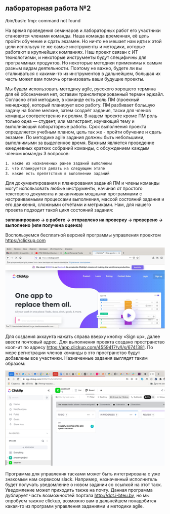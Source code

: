 ## лабораторная работа №2
/bin/bash: fmp: command not found

На время проведения семинаров и лабораторных работ его участники
становятся членами команды. Наша команда временная, её цель пройти
обучение и сдать экзамен. Но ничто не мешает нам идти к этой цели
используя те же самые инструменты и методики, которые работают
в крупнейших компаниях. Наш проект связан с ИТ технологиями,
и некоторые инструменты будут специфичны для программных
продуктов. Но некоторые методики применимы к самым разным видам
деятельности. Поэтому не важно, будете ли вы сталкиваться с какими-то
из инструментов в дальнейшем, большая их часть может вам помочь
организовать ваши будущие проекты.

Мы будем использовать методику agile, русского хорошего термина
для её обозначения нет, оставим транслитерированный термин
эджайл. Согласно этой методике, в команде есть роль ПМ (проекный
менеджер), который планирует всю работу. ПМ разбивает большую
задачу на более мелкие, затем создаёт задания, таски для членов
команды соответственно их ролям. В нашем проекте кроме ПМ роль
только одна — студент, или магистрант, изучающий тему и выполняющий
лабораторные работы. Срок выполнения проекта определяется учебным
планом, цель так же - пройти обучение и сдать экзамен. По методике
agile задания должны быть небольшими, выполнимыми за выделенное
время. Важным является проведение ежедневных кратких собраний
команды, с обсуждением каждым членом команды 3 вопросов:
    
    1. какие из назначенных ранее заданий выполнены
    2. что планируется делать на следующем этапе
    3. какие есть препятствия в выполнении заданий

Для документирования и планирования заданий ПМ и члены команды могут
использовать любые инструменты, начиная от простого текстового
документа и заканчивая мощными программами с настраиваемыми
процессами выполнения, массой состояний задания и его движения,
сложными отчётами и метриками. Нам, для нашего проекта подходит
такой цикл состояний задания:

**запланировано -> в работе -> отправлено на проверку -> проверено ->  выполнено (или получена оценка)**

Воспользуемся бесплатной версией программы управления проектом <https://clickup.com>

![clickup signin](img/clickup.jpg)

Для создания аккаунта нажать справа вверху кнопку «Sign up»,
далее ввести почтовый адрес. Для выполнения проекта создано
пространство кооп-ит по адресу <https://app.clickup.com/4559417/v/l/s/6741381>.
По мере регистрации членов команды в это пространство будут добавлены все
участники. Назначенные задания выглядят таким образом:

![clickup task](img/clickup-task.jpg)

Программа для управления тасками может быть интегрирована с уже
знакомым нам сервисом slack. Например, назначенный исполнитель
будет получать уведомление о новом задании со ссылкой на этот
таск. Уведомление может приходить также на почту. Данная программа
дублирует часть возможностей портала http://dot.i-bteu.by, но мы опробуем
такжне clickup, возможно вам в дальнейшем понадобится какая-то из
программ управления заданиями и методики agile.
